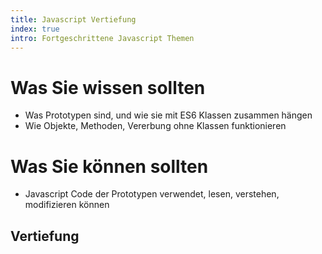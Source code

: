 ```yaml
--- 
title: Javascript Vertiefung
index: true
intro: Fortgeschrittene Javascript Themen
---
```



# Was Sie wissen sollten

* Was Prototypen sind, und wie sie mit ES6 Klassen zusammen hängen
* Wie Objekte, Methoden, Vererbung ohne Klassen funktionieren


# Was Sie können sollten

* Javascript Code der Prototypen verwendet, lesen, verstehen, modifizieren können


## Vertiefung



